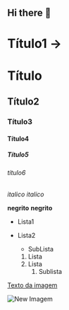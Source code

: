 ## Hi there 👋
<!-- Cabeçalho -->
# Título1 -> <h1>Título</h1>
## Título2
### Título3
#### Título4
##### Título5
###### título6

*italico* _italico_

**negrito** __negrito__

- Lista1
- Lista2
  - SubLista

  1. Lista
  2. Lista
     1. Sublista

 [Texto da imagem](https://sothis.com.br/wp-content/uploads/2020/10/como-utilizar-a-ti-para-visualizacao-de-dados.jpg)

 ![New Imagem](https://pages.cortex-intelligence.com/hubfs/Imported_Blog_Media/original-5d9dd00341a73a4e6803046d61b3b3dd-e1607639183846-2-1-2.jpg)

<!--


**thomas29danner/thomas29danner** is a ✨ _special_ ✨ repository because its `README.md` (this file) appears on your GitHub profile.

Here are some ideas to get you started:

- 🔭 I’m currently working on ...
- 🌱 I’m currently learning ...
- 👯 I’m looking to collaborate on ...
- 🤔 I’m looking for help with ...
- 💬 Ask me about ...
- 📫 How to reach me: ...
- 😄 Pronouns: ...
- ⚡ Fun fact: ...
-->
